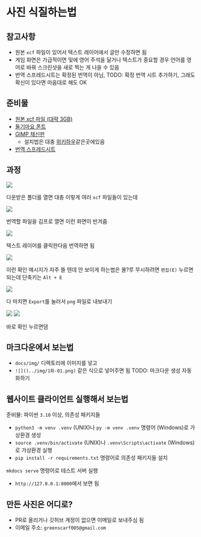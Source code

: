 # 사진 식질하는법

## 참고사항

- 원본 `xcf` 파일이 있어서 텍스트 레이어에서 글만 수정하면 됨
- 게임 화면은 가급적이면 및에 영어 주석을 달거나 텍스트가 중요할 경우 언어를 영어로 바꿔 스크린샷을 새로 찍는 게 나을 수 있음
- 번역 스프레드시트는 확정된 번역이 아님, TODO: 확정 번역 시트 추가하기, 그래도 확신이 있다면 마음대로 해도 OK

## 준비물

- [원본 xcf 파일 (대략 3GB)](index.md#원본-xcf-파일)
- [둘기마요 폰트](https://m.blog.naver.com/oters/221300837221)
- [GIMP 채신판](https://www.gimp.org)
  - 설치법은 대충 [위키하우](https://ko.wikihow.com/김프-설치하는-법)같은곳에있음
- [번역 스프레드시트](index.md#번역-스프레드시트)

## 과정

![](img/howedit/00.png)

다운받은 폴더를 열면 대충 이렇게 여러 `xcf` 파일들이 있는데

![](img/howedit/01.png)

번역할 파일을 김프로 열면 이런 화면이 반겨줌

![](img/howedit/02.png)

텍스트 레이어를 클릭한다음 번역하면 됨

![](img/howedit/03.png)

이런 확인 메시지가 자주 뜰 텐데 안 보이게 하는법은 몰?루
무시하려면 `편집(E)` 누르면 되는데 단축키는 `Alt + E`

![](img/howedit/04.png)

다 마치면 `Export`를 눌러서 `png` 파일로 내보내기

![](img/howedit/05.png)
![](img/howedit/06.png)

바로 확인 누르면댐

## 마크다운에서 보는법
- `docs/img/` 디렉토리에 이미지를 넣고
- `![]()../img/1화-01.png)` 같은 식으로 넣어주면 됨 TODO: 마크다운 생성 자동화하기

## 웹사이트 클라이언트 실행해서 보는법

준비물: 파이썬 `3.10` 이상, 의존성 패키지들

- `python3 -m venv .venv` (UNIX)나 `py -m venv .venv` 명령어 (Windows)로 가상환경 생성
- `source .venv/bin/activate` (UNIX)나 `.venv\Scripts\activate` (Windows)로 가상환경 실행
- `pip install -r requirements.txt` 명령어로 의존성 패키지들 설치


`mkdocs serve` 명령어로 테스트 서버 실행

- `http://127.0.0.1:8000`에서 보면 됨

## 만든 사진은 어디로?

- PR로 올리거나 깃허브 계정이 없으면 이메일로 보내주심 됨
- 이메일 주소: `greenscarf005@gmail.com`

